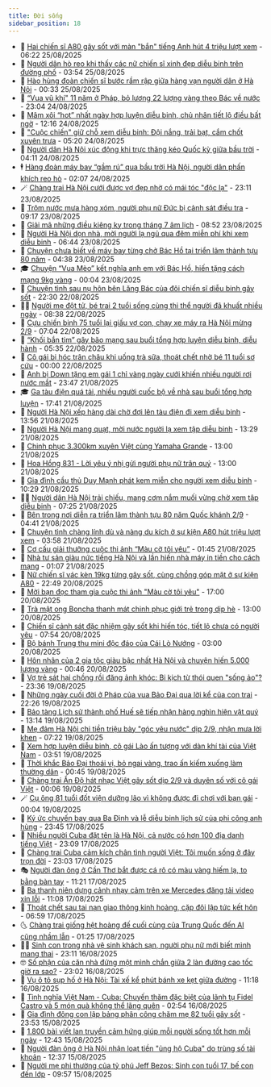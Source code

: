 ```yaml
---
title: Đời sống
sidebar_position: 18
---
```


<!-- dantri-doi-song:START -->
- 🥳 [Hai chiến sĩ A80 gây sốt với màn &quot;bắn&quot; tiếng Anh hút 4 triệu lượt xem](https://dantri.com.vn/doi-song/hai-chien-si-a80-gay-sot-voi-man-ban-tieng-anh-hut-4-trieu-luot-xem-20250825122749875.htm) - 06:22 25/08/2025
- 🌁 [Người dân hò reo khi thấy các nữ chiến sĩ xinh đẹp diễu binh trên đường phố](https://dantri.com.vn/doi-song/nguoi-dan-ho-reo-khi-thay-cac-nu-chien-si-xinh-dep-dieu-binh-tren-duong-pho-20250825104529399.htm) - 03:54 25/08/2025
- 👀 [Hào hùng đoàn chiến sĩ bước rầm rập giữa hàng vạn người dân ở Hà Nội](https://dantri.com.vn/doi-song/hao-hung-doan-chien-si-buoc-ram-rap-giua-hang-van-nguoi-dan-o-ha-noi-20250825005723785.htm) - 00:33 25/08/2025
- 🐻 [“Vua vũ khí&quot; 11 năm ở Pháp, bỏ lương 22 lượng vàng theo Bác về nước](https://dantri.com.vn/doi-song/vua-vu-khi-11-nam-o-phap-bo-luong-22-luong-vang-theo-bac-ve-nuoc-20250823234026712.htm) - 23:04 24/08/2025
- 🦅 [Mâm xôi “hot” nhất ngày hợp luyện diễu binh, chủ nhân tiết lộ điều bất ngờ](https://dantri.com.vn/doi-song/mam-xoi-hot-nhat-ngay-hop-luyen-dieu-binh-chu-nhan-tiet-lo-dieu-bat-ngo-20250824190017165.htm) - 12:16 24/08/2025
- 🦩 [&quot;Cuộc chiến&quot; giữ chỗ xem diễu binh: Đội nắng, trải bạt, cắm chốt xuyên trưa](https://dantri.com.vn/doi-song/cuoc-chien-giu-cho-xem-dieu-binh-doi-nang-trai-bat-cam-chot-xuyen-trua-20250824115827265.htm) - 05:20 24/08/2025
- 🦏 [Người dân Hà Nội xúc động khi trực thăng kéo Quốc kỳ giữa bầu trời](https://dantri.com.vn/doi-song/nguoi-dan-ha-noi-xuc-dong-khi-truc-thang-keo-quoc-ky-giua-bau-troi-20250824110044420.htm) - 04:11 24/08/2025
- 🕴 [Hàng đoàn máy bay “gầm rú” qua bầu trời Hà Nội, người dân phấn khích reo hò](https://dantri.com.vn/doi-song/hang-doan-may-bay-gam-ru-qua-bau-troi-ha-noi-nguoi-dan-phan-khich-reo-ho-20250824080830107.htm) - 02:07 24/08/2025
- 🪄 [Chàng trai Hà Nội cưới được vợ đẹp nhờ có mái tóc &quot;độc lạ&quot;](https://dantri.com.vn/doi-song/chang-trai-ha-noi-cuoi-duoc-vo-dep-nho-co-mai-toc-doc-la-20250824023019509.htm) - 23:11 23/08/2025
- 🚦 [Trộm nước mưa hàng xóm, người phụ nữ Đức bị cảnh sát điều tra](https://dantri.com.vn/doi-song/trom-nuoc-mua-hang-xom-nguoi-phu-nu-duc-bi-canh-sat-dieu-tra-20250823143729232.htm) - 09:17 23/08/2025
- 🤔 [Giải mã những điều kiêng kỵ trong tháng 7 âm lịch](https://dantri.com.vn/doi-song/giai-ma-nhung-dieu-kieng-ky-trong-thang-7-am-lich-20250823154158601.htm) - 08:52 23/08/2025
- 🚦 [Người Hà Nội dọn nhà, mời người lạ ngủ qua đêm miễn phí khi xem diễu binh](https://dantri.com.vn/doi-song/nguoi-ha-noi-don-nha-moi-nguoi-la-ngu-qua-dem-mien-phi-khi-xem-dieu-binh-20250823121701750.htm) - 06:44 23/08/2025
- 🐎 [Chuyện chưa biết về máy bay từng chở Bác Hồ tại triển lãm thành tựu 80 năm](https://dantri.com.vn/doi-song/chuyen-chua-biet-ve-may-bay-tung-cho-bac-ho-tai-trien-lam-thanh-tuu-80-nam-20250822105725756.htm) - 04:38 23/08/2025
- 🎓 [Chuyện “Vua Mèo” kết nghĩa anh em với Bác Hồ, hiến tặng cách mạng 9kg vàng](https://dantri.com.vn/doi-song/chuyen-vua-meo-ket-nghia-anh-em-voi-bac-ho-hien-tang-cach-mang-9kg-vang-20250810103335954.htm) - 00:04 23/08/2025
- 🐘 [Chuyện tình sau nụ hôn bên Lăng Bác của đôi chiến sĩ diễu binh gây sốt](https://dantri.com.vn/doi-song/chuyen-tinh-sau-nu-hon-ben-lang-bac-cua-doi-chien-si-dieu-binh-gay-sot-20250822171151860.htm) - 22:30 22/08/2025
- 🧑‍🏫 [Người mẹ đột tử, bé trai 2 tuổi sống cùng thi thể người đã khuất nhiều ngày](https://dantri.com.vn/doi-song/nguoi-me-dot-tu-be-trai-2-tuoi-song-cung-thi-the-nguoi-da-khuat-nhieu-ngay-20250822123420092.htm) - 08:38 22/08/2025
- 🦒 [Cựu chiến binh 75 tuổi lại giấu vợ con, chạy xe máy ra Hà Nội mừng 2/9](https://dantri.com.vn/doi-song/cuu-chien-binh-75-tuoi-lai-giau-vo-con-chay-xe-may-ra-ha-noi-mung-29-20250822134500585.htm) - 07:04 22/08/2025
- 🧰 [“Khối bắn tim” gây bão mạng sau buổi tổng hợp luyện diễu binh, diễu hành](https://dantri.com.vn/doi-song/khoi-ban-tim-gay-bao-mang-sau-buoi-tong-hop-luyen-dieu-binh-dieu-hanh-20250822122313020.htm) - 05:35 22/08/2025
- 🧐 [Cô gái bị hóc trân châu khi uống trà sữa, thoát chết nhờ bé 11 tuổi sơ cứu](https://dantri.com.vn/doi-song/co-gai-bi-hoc-tran-chau-khi-uong-tra-sua-thoat-chet-nho-be-11-tuoi-so-cuu-20250821190942424.htm) - 00:00 22/08/2025
- 🌮 [Anh bị Down tặng em gái 1 chỉ vàng ngày cưới khiến nhiều người rơi nước mắt](https://dantri.com.vn/doi-song/anh-bi-down-tang-em-gai-1-chi-vang-ngay-cuoi-khien-nhieu-nguoi-roi-nuoc-mat-20250821221611578.htm) - 23:47 21/08/2025
- 🎓 [Ga tàu điện quá tải, nhiều người cuốc bộ về nhà sau buổi tổng hợp luyện](https://dantri.com.vn/doi-song/ga-tau-dien-qua-tai-nhieu-nguoi-cuoc-bo-ve-nha-sau-buoi-tong-hop-luyen-20250822000029687.htm) - 17:41 21/08/2025
- 🚀 [Người Hà Nội xếp hàng dài chờ đợi lên tàu điện đi xem diễu binh](https://dantri.com.vn/doi-song/nguoi-ha-noi-xep-hang-dai-cho-doi-len-tau-dien-di-xem-dieu-binh-20250821203410352.htm) - 13:56 21/08/2025
- 🤖 [Người Hà Nội mang quạt, mời nước người lạ xem tập diễu binh](https://dantri.com.vn/doi-song/nguoi-ha-noi-mang-quat-moi-nuoc-nguoi-la-xem-tap-dieu-binh-20250821202020220.htm) - 13:29 21/08/2025
- 🤩 [Chinh phục 3.300km xuyên Việt cùng Yamaha Grande](https://dantri.com.vn/doi-song/chinh-phuc-3300km-xuyen-viet-cung-yamaha-grande-20250821155511172.htm) - 13:00 21/08/2025
- 👹 [Hoa Hồng 831 - Lời yêu ý nhị gửi người phụ nữ trân quý](https://dantri.com.vn/doi-song/hoa-hong-831-loi-yeu-y-nhi-gui-nguoi-phu-nu-tran-quy-20250821141758306.htm) - 13:00 21/08/2025
- 🦩 [Gia đình cầu thủ Duy Mạnh phát kem miễn cho người xem diễu binh](https://dantri.com.vn/doi-song/gia-dinh-cau-thu-duy-manh-phat-kem-mien-cho-nguoi-xem-dieu-binh-20250821170334349.htm) - 10:29 21/08/2025
- 🧑‍🏫 [Người dân Hà Nội trải chiếu, mang cơm nắm muối vừng chờ xem tập diễu binh](https://dantri.com.vn/doi-song/nguoi-dan-ha-noi-trai-chieu-mang-com-nam-muoi-vung-cho-xem-tap-dieu-binh-20250821142012698.htm) - 07:25 21/08/2025
- 🌈 [Bên trong nơi diễn ra triển lãm thành tựu 80 năm Quốc khánh 2/9](https://dantri.com.vn/doi-song/ben-trong-noi-dien-ra-trien-lam-thanh-tuu-80-nam-quoc-khanh-29-20250820180444733.htm) - 04:41 21/08/2025
- 💃 [Chuyện tình chàng lính dù và nàng du kích ở sự kiện A80 hút triệu lượt xem](https://dantri.com.vn/doi-song/chuyen-tinh-chang-linh-du-va-nang-du-kich-o-su-kien-a80-hut-trieu-luot-xem-20250820161516566.htm) - 03:58 21/08/2025
- 💂 [Cơ cấu giải thưởng cuộc thi ảnh “Màu cờ tôi yêu”](https://dantri.com.vn/xa-hoi/co-cau-giai-thuong-cuoc-thi-anh-mau-co-toi-yeu-20250821084508982.htm) - 01:45 21/08/2025
- 🦏 [Nhà tư sản giàu nức tiếng Hà Nội và lần hiến nhà máy in tiền cho cách mạng](https://dantri.com.vn/doi-song/nha-tu-san-giau-nuc-tieng-ha-noi-va-lan-hien-nha-may-in-tien-cho-cach-mang-20250817114842485.htm) - 01:07 21/08/2025
- 🤡 [Nữ chiến sĩ vác kèn 19kg từng gây sốt, cùng chồng góp mặt ở sự kiện A80](https://dantri.com.vn/doi-song/nu-chien-si-vac-ken-19kg-tung-gay-sot-cung-chong-gop-mat-o-su-kien-a80-20250820174448556.htm) - 22:49 20/08/2025
- 🫶 [Mời bạn đọc tham gia cuộc thi ảnh &quot;Màu cờ tôi yêu&quot;](https://dantri.com.vn/xa-hoi/moi-ban-doc-tham-gia-cuoc-thi-anh-mau-co-toi-yeu-20250814115212205.htm) - 17:00 20/08/2025
- 💪 [Trà mật ong Boncha thanh mát chinh phục giới trẻ trong dịp hè](https://dantri.com.vn/doi-song/tra-mat-ong-boncha-thanh-mat-chinh-phuc-gioi-tre-trong-dip-he-20250820135630315.htm) - 13:00 20/08/2025
- 🦅 [Chiến sĩ cảnh sát đặc nhiệm gây sốt khi hiến tóc, tiết lộ chưa có người yêu](https://dantri.com.vn/doi-song/chien-si-canh-sat-dac-nhiem-gay-sot-khi-hien-toc-tiet-lo-chua-co-nguoi-yeu-20250820102956697.htm) - 07:54 20/08/2025
- 🧠 [Bộ bánh Trung thu mini độc đáo của Cái Lò Nướng](https://dantri.com.vn/doi-song/bo-banh-trung-thu-mini-doc-dao-cua-cai-lo-nuong-20250820091725918.htm) - 03:00 20/08/2025
- 🦅 [Hôn nhân của 2 gia tộc giàu bậc nhất Hà Nội và chuyện hiến 5.000 lượng vàng](https://dantri.com.vn/doi-song/hon-nhan-cua-2-gia-toc-giau-bac-nhat-ha-noi-va-chuyen-hien-5000-luong-vang-20250818095642768.htm) - 00:46 20/08/2025
- 💪 [Vợ trẻ sát hại chồng rồi đăng ảnh khóc: Bi kịch từ thói quen &quot;sống ảo&quot;?](https://dantri.com.vn/doi-song/vo-tre-sat-hai-chong-roi-dang-anh-khoc-bi-kich-tu-thoi-quen-song-ao-20250819172635258.htm) - 23:36 19/08/2025
- 🧐 [Những ngày cuối đời ở Pháp của vua Bảo Đại qua lời kể của con trai](https://dantri.com.vn/doi-song/nhung-ngay-cuoi-doi-o-phap-cua-vua-bao-dai-qua-loi-ke-cua-con-trai-20250818011922269.htm) - 22:26 19/08/2025
- 👀 [Bảo tàng Lịch sử thành phố Huế sẽ tiếp nhận hàng nghìn hiện vật quý](https://dantri.com.vn/doi-song/bao-tang-lich-su-thanh-pho-hue-se-tiep-nhan-hang-nghin-hien-vat-quy-20250819162256071.htm) - 13:14 19/08/2025
- 🎉 [Mẹ đảm Hà Nội chi tiền triệu bày &quot;góc yêu nước&quot; dịp 2/9, nhận mưa lời khen](https://dantri.com.vn/doi-song/me-dam-ha-noi-chi-tien-trieu-bay-goc-yeu-nuoc-dip-29-nhan-mua-loi-khen-20250818233856617.htm) - 07:22 19/08/2025
- 💂 [Xem hợp luyện diễu binh, cô gái Lào ấn tượng với dàn khí tài của Việt Nam](https://dantri.com.vn/doi-song/xem-hop-luyen-dieu-binh-co-gai-lao-an-tuong-voi-dan-khi-tai-cua-viet-nam-20250819095927474.htm) - 03:51 19/08/2025
- 🚀 [Thời khắc Bảo Đại thoái vị, bỏ ngai vàng, trao ấn kiếm xuống làm thường dân](https://dantri.com.vn/doi-song/thoi-khac-bao-dai-thoai-vi-bo-ngai-vang-trao-an-kiem-xuong-lam-thuong-dan-20250815204646237.htm) - 00:45 19/08/2025
- 👹 [Chàng trai Ấn Độ hát nhạc Việt gây sốt dịp 2/9 và duyên số với cô gái Việt](https://dantri.com.vn/doi-song/chang-trai-an-do-hat-nhac-viet-gay-sot-dip-29-va-duyen-so-voi-co-gai-viet-20250818091633783.htm) - 00:06 19/08/2025
- 🪄 [Cụ ông 81 tuổi đốt viện dưỡng lão vì không được đi chơi với bạn gái](https://dantri.com.vn/doi-song/cu-ong-81-tuoi-dot-vien-duong-lao-vi-khong-duoc-di-choi-voi-ban-gai-20250818223739930.htm) - 00:04 19/08/2025
- 🌁 [Ký ức chuyến bay qua Ba Đình và lễ diễu binh lịch sử của phi công anh hùng](https://dantri.com.vn/doi-song/ky-uc-chuyen-bay-qua-ba-dinh-va-le-dieu-binh-lich-su-cua-phi-cong-anh-hung-20250817140220605.htm) - 23:45 17/08/2025
- 🌋 [Nhiều người Cuba đặt tên là Hà Nội, cả nước có hơn 100 địa danh tiếng Việt](https://dantri.com.vn/doi-song/nhieu-nguoi-cuba-dat-ten-la-ha-noi-ca-nuoc-co-hon-100-dia-danh-tieng-viet-20250817103011064.htm) - 23:09 17/08/2025
- 🦆 [Chàng trai Cuba cảm kích chân tình người Việt: Tôi muốn sống ở đây trọn đời](https://dantri.com.vn/doi-song/chang-trai-cuba-cam-kich-chan-tinh-nguoi-viet-toi-muon-song-o-day-tron-doi-20250817184059895.htm) - 23:03 17/08/2025
- 🎭 [Người đàn ông ở Cần Thơ bắt được cá rô có màu vàng hiếm lạ, to bằng bàn tay](https://dantri.com.vn/doi-song/nguoi-dan-ong-o-can-tho-bat-duoc-ca-ro-co-mau-vang-hiem-la-to-bang-ban-tay-20250817171342852.htm) - 11:21 17/08/2025
- 🤡 [Ba thanh niên dựng cảnh nhạy cảm trên xe Mercedes đăng tải video xin lỗi](https://dantri.com.vn/doi-song/ba-thanh-nien-dung-canh-nhay-cam-tren-xe-mercedes-dang-tai-video-xin-loi-20250817171623243.htm) - 11:08 17/08/2025
- 🦩 [Thoát chết sau tai nạn giao thông kinh hoàng, cặp đôi lập tức kết hôn](https://dantri.com.vn/doi-song/thoat-chet-sau-tai-nan-giao-thong-kinh-hoang-cap-doi-lap-tuc-ket-hon-20250816201634390.htm) - 06:59 17/08/2025
- 🌜 [Chàng trai giống hệt hoàng đế cuối cùng của Trung Quốc đến AI cũng nhầm lẫn](https://dantri.com.vn/doi-song/chang-trai-giong-het-hoang-de-cuoi-cung-cua-trung-quoc-den-ai-cung-nham-lan-20250815220036175.htm) - 01:25 17/08/2025
- 🧑‍🏫 [Sinh con trong nhà vệ sinh khách sạn, người phụ nữ mới biết mình mang thai](https://dantri.com.vn/doi-song/sinh-con-trong-nha-ve-sinh-khach-san-nguoi-phu-nu-moi-biet-minh-mang-thai-20250816231956978.htm) - 23:11 16/08/2025
- 🤓 [Số phận của căn nhà đứng một mình chắn giữa 2 làn đường cao tốc giờ ra sao?](https://dantri.com.vn/doi-song/so-phan-cua-can-nha-dung-mot-minh-chan-giua-2-lan-duong-cao-toc-gio-ra-sao-20250816162506445.htm) - 23:02 16/08/2025
- 🤗 [Vụ ô tô sụp hố ở Hà Nội: Tài xế kể phút bánh xe kẹt giữa đường](https://dantri.com.vn/doi-song/vu-o-to-sup-ho-o-ha-noi-tai-xe-ke-phut-banh-xe-ket-giua-duong-20250816162850032.htm) - 11:18 16/08/2025
- 🦒 [Tình nghĩa Việt Nam - Cuba: Chuyến thăm đặc biệt của lãnh tụ Fidel Castro và 5 món quà không thể lãng quên](https://dantri.com.vn/doi-song/tinh-nghia-viet-nam-cuba-chuyen-tham-dac-biet-cua-lanh-tu-fidel-castro-va-5-mon-qua-khong-the-lang-quen-20250816015703028.htm) - 02:54 16/08/2025
- 💂 [Gia đình đông con lập bảng phân công chăm mẹ 82 tuổi gây sốt](https://dantri.com.vn/doi-song/gia-dinh-dong-con-lap-bang-phan-cong-cham-me-82-tuoi-gay-sot-20250815231815057.htm) - 23:53 15/08/2025
- 🚀 [1.800 bài viết lan truyền cảm hứng giúp mỗi người sống tốt hơn mỗi ngày](https://dantri.com.vn/doi-song/1800-bai-viet-lan-truyen-cam-hung-giup-moi-nguoi-song-tot-hon-moi-ngay-20250815182224157.htm) - 12:43 15/08/2025
- 🐲 [Người đàn ông ở Hà Nội nhận loạt tiền &quot;ủng hộ Cuba&quot; do trùng số tài khoản](https://dantri.com.vn/doi-song/nguoi-dan-ong-o-ha-noi-nhan-loat-tien-ung-ho-cuba-do-trung-so-tai-khoan-20250815192424812.htm) - 12:37 15/08/2025
- 🎡 [Người mẹ phi thường của tỷ phú Jeff Bezos: Sinh con tuổi 17, bế con đến lớp](https://dantri.com.vn/doi-song/nguoi-me-phi-thuong-cua-ty-phu-jeff-bezos-sinh-con-tuoi-17-be-con-den-lop-20250815155640011.htm) - 09:57 15/08/2025<!-- dantri-doi-song:END -->
